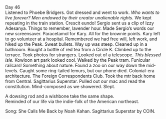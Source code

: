 Day 46  
Listened to Phoebe Bridgers. Got dressed and went to work. *Who wants to live forever? Men endowed by their creator unalienable rights*. We kept repeating in the train station. Crescit eundo\! Sergio sent us a clip of Izzy Adesanya. Things to remember, lavender hour. Made Sergio’s words our new screensaver. Paracetamol for Kary. All for the brownie points. Kary left to go volunteer at a hospital. Remembered we had free will, left work, and hiked up the Peak. Sweat bullets. Way up was steep. Cleaned up in a bathroom. Bought a bottle of red tea from a Circle K. Climbed up to the terrace. Took photos for strangers. Looked out of a telescope. *This blessed isle.* Kowloon art park looked cool. Walked by the Peak tram. Funicular railcars\! Something about nature. Found a zoo on our way down the mid-levels. Caught some ring-tailed lemurs, but our phone died. Colonial-era architecture. The Foreign Correspondents Club. Took the mtr back home from Central. Sagittarius Superstar. Pulled out our mac and read the constitution. Mind-composed as we showered. Slept.

A dowsing rod and a wishbone take the same shape.   
Reminded of our life via the indie-folk of the American northeast. 

Song: She Calls Me Back by Noah Kahan. Sagittarius Superstar by COIN.

